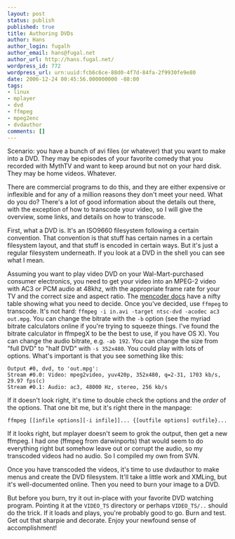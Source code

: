 ```yaml
---
layout: post
status: publish
published: true
title: Authoring DVDs
author: Hans
author_login: fugalh
author_email: hans@fugal.net
author_url: http://hans.fugal.net/
wordpress_id: 772
wordpress_url: urn:uuid:fcb6c6ce-88d0-4f7d-84fa-2f9930fe9e80
date: 2006-12-24 00:45:56.000000000 -08:00
tags:
- linux
- mplayer
- dvd
- ffmpeg
- mpeg2enc
- dvdauthor
comments: []
---
```

<p>Scenario: you have a bunch of avi files (or whatever) that you want to make into a DVD. They may be episodes of your favorite comedy that you recorded with MythTV and want to keep around but not on your hard disk. They may be home videos. Whatever.</p>

<p>There are commercial programs to do this, and they are either expensive or inflexible and for any of a million reasons they don't meet your need. What do you do? There's a lot of good information about the details out there, with the exception of how to transcode your video, so I will give the overview, some links, and details on how to transcode.</p>

<p>First, what a DVD is. It's an ISO9660 filesystem following a certain convention. That convention is that stuff has certain names in a certain filesystem layout, and that stuff is encoded in certain ways. But it's just a regular filesystem underneath. If you look at a DVD in the shell you can see what I mean.</p>

<p>Assuming you want to play video DVD on your Wal-Mart-purchased consumer electronics, you need to get your video into an MPEG-2 video with AC3 or PCM audio at 48khz, with the appropriate frame rate for your TV and the correct size and aspect ratio. The <a href="http://www.mplayerhq.hu/DOCS/HTML/en/menc-feat-vcd-dvd.html">mencoder docs</a> have a nifty table showing what you need to decide. Once you've decided, use <code>ffmpeg</code> to transcode. It's not hard: <code>ffmpeg -i in.avi -target ntsc-dvd -acodec ac3 out.mpg</code>. You can change the bitrate with the <code>-b</code> option (see the myriad bitrate calculators online if you're trying to squeeze things. I've found the bitrate calculator in ffmpegX to be the best to use, if you have OS X). You can change the audio bitrate, e.g. <code>-ab 192</code>. You can change the size from "full DVD" to "half DVD" with <code>-s 352x480</code>. You could play with lots of options. What's important is that you see something like this:</p>

<pre><code>Output #0, dvd, to 'out.mpg':
Stream #0.0: Video: mpeg2video, yuv420p, 352x480, q=2-31, 1703 kb/s, 29.97 fps(c)
Stream #0.1: Audio: ac3, 48000 Hz, stereo, 256 kb/s
</code></pre>

<p>If it doesn't look right, it's time to double check the options and the <em>order</em> of the options. That one bit me, but it's right there in the manpage: </p>

<pre><code>ffmpeg [[infile options][-i infile]]... {[outfile options] outfile}...
</code></pre>

<p>If it looks right, but mplayer doesn't seem to grok the output, then get a new ffmpeg. I had one (ffmpeg from darwinports) that would seem to do everything right but somehow leave out or corrupt the audio, so my transcoded videos had no audio. So I compiled my own from SVN.</p>

<p>Once you have transcoded the videos, it's time to use dvdauthor to make menus and create the DVD filesystem. It'll take a little work and XMLing, but it's well-documented online. Then you need to burn your image to a DVD.</p>

<p>But before you burn, try it out in-place with your favorite DVD watching program. Pointing it at the <code>VIDEO_TS</code> directory or perhaps <code>VIDEO_TS/..</code> should do the trick. If it loads and plays, you're probably good to go. Burn and test. Get out that sharpie and decorate. Enjoy your newfound sense of accomplishment!</p>
